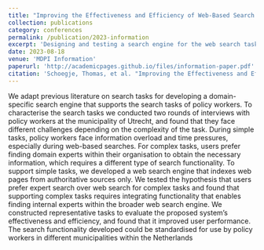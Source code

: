 ```yaml
---
title: "Improving the Effectiveness and Efficiency of Web-Based Search Tasks for Policy Workers"
collection: publications
category: conferences
permalink: /publication/2023-information
excerpt: 'Designing and testing a search engine for the web search tasks of municipal policy workers'
date: 2023-08-18
venue: 'MDPI Information'
paperurl: 'http://academicpages.github.io/files/information-paper.pdf'
citation: 'Schoegje, Thomas, et al. "Improving the Effectiveness and Efficiency of Web-Based Search Tasks for Policy Workers." Information 14.7 (2023): 371.'
---
```


We adapt previous literature on search tasks for developing a domain-specific search engine
that supports the search tasks of policy workers. To characterise the search tasks we conducted two
rounds of interviews with policy workers at the municipality of Utrecht, and found that they face
different challenges depending on the complexity of the task. During simple tasks, policy workers face
information overload and time pressures, especially during web-based searches. For complex tasks,
users prefer finding domain experts within their organisation to obtain the necessary information,
which requires a different type of search functionality. To support simple tasks, we developed a web
search engine that indexes web pages from authoritative sources only. We tested the hypothesis that
users prefer expert search over web search for complex tasks and found that supporting complex
tasks requires integrating functionality that enables finding internal experts within the broader web
search engine. We constructed representative tasks to evaluate the proposed system’s effectiveness
and efficiency, and found that it improved user performance. The search functionality developed
could be standardised for use by policy workers in different municipalities within the Netherlands
